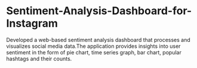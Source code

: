 # Sentiment-Analysis-Dashboard-for-Instagram
Developed a web-based sentiment analysis dashboard that processes and visualizes social media data.The application provides insights into user sentiment in the form of pie chart, time series graph, bar chart, popular hashtags and their counts.
